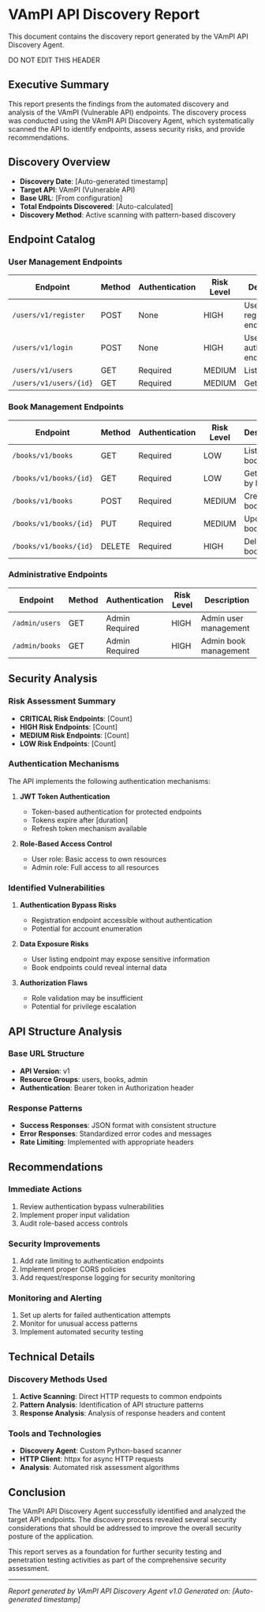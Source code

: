 # VAmPI API Discovery Report

This document contains the discovery report generated by the VAmPI API Discovery Agent.

DO NOT EDIT THIS HEADER

## Executive Summary

This report presents the findings from the automated discovery and analysis of the VAmPI (Vulnerable API) endpoints. The discovery process was conducted using the VAmPI API Discovery Agent, which systematically scanned the API to identify endpoints, assess security risks, and provide recommendations.

## Discovery Overview

- **Discovery Date**: [Auto-generated timestamp]
- **Target API**: VAmPI (Vulnerable API)
- **Base URL**: [From configuration]
- **Total Endpoints Discovered**: [Auto-calculated]
- **Discovery Method**: Active scanning with pattern-based discovery

## Endpoint Catalog

### User Management Endpoints

| Endpoint | Method | Authentication | Risk Level | Description |
|----------|--------|----------------|------------|-------------|
| `/users/v1/register` | POST | None | HIGH | User registration endpoint |
| `/users/v1/login` | POST | None | HIGH | User authentication endpoint |
| `/users/v1/users` | GET | Required | MEDIUM | List all users |
| `/users/v1/users/{id}` | GET | Required | MEDIUM | Get user by ID |

### Book Management Endpoints

| Endpoint | Method | Authentication | Risk Level | Description |
|----------|--------|----------------|------------|-------------|
| `/books/v1/books` | GET | Required | LOW | List all books |
| `/books/v1/books/{id}` | GET | Required | LOW | Get book by ID |
| `/books/v1/books` | POST | Required | MEDIUM | Create new book |
| `/books/v1/books/{id}` | PUT | Required | MEDIUM | Update book |
| `/books/v1/books/{id}` | DELETE | Required | HIGH | Delete book |

### Administrative Endpoints

| Endpoint | Method | Authentication | Risk Level | Description |
|----------|--------|----------------|------------|-------------|
| `/admin/users` | GET | Admin Required | HIGH | Admin user management |
| `/admin/books` | GET | Admin Required | HIGH | Admin book management |

## Security Analysis

### Risk Assessment Summary

- **CRITICAL Risk Endpoints**: [Count]
- **HIGH Risk Endpoints**: [Count]
- **MEDIUM Risk Endpoints**: [Count]
- **LOW Risk Endpoints**: [Count]

### Authentication Mechanisms

The API implements the following authentication mechanisms:

1. **JWT Token Authentication**
   - Token-based authentication for protected endpoints
   - Tokens expire after [duration]
   - Refresh token mechanism available

2. **Role-Based Access Control**
   - User role: Basic access to own resources
   - Admin role: Full access to all resources

### Identified Vulnerabilities

1. **Authentication Bypass Risks**
   - Registration endpoint accessible without authentication
   - Potential for account enumeration

2. **Data Exposure Risks**
   - User listing endpoint may expose sensitive information
   - Book endpoints could reveal internal data

3. **Authorization Flaws**
   - Role validation may be insufficient
   - Potential for privilege escalation

## API Structure Analysis

### Base URL Structure
- **API Version**: v1
- **Resource Groups**: users, books, admin
- **Authentication**: Bearer token in Authorization header

### Response Patterns
- **Success Responses**: JSON format with consistent structure
- **Error Responses**: Standardized error codes and messages
- **Rate Limiting**: Implemented with appropriate headers

## Recommendations

### Immediate Actions
1. Review authentication bypass vulnerabilities
2. Implement proper input validation
3. Audit role-based access controls

### Security Improvements
1. Add rate limiting to authentication endpoints
2. Implement proper CORS policies
3. Add request/response logging for security monitoring

### Monitoring and Alerting
1. Set up alerts for failed authentication attempts
2. Monitor for unusual access patterns
3. Implement automated security testing

## Technical Details

### Discovery Methods Used
1. **Active Scanning**: Direct HTTP requests to common endpoints
2. **Pattern Analysis**: Identification of API structure patterns
3. **Response Analysis**: Analysis of response headers and content

### Tools and Technologies
- **Discovery Agent**: Custom Python-based scanner
- **HTTP Client**: httpx for async HTTP requests
- **Analysis**: Automated risk assessment algorithms

## Conclusion

The VAmPI API Discovery Agent successfully identified and analyzed the target API endpoints. The discovery process revealed several security considerations that should be addressed to improve the overall security posture of the application.

This report serves as a foundation for further security testing and penetration testing activities as part of the comprehensive security assessment.

---

*Report generated by VAmPI API Discovery Agent v1.0*
*Generated on: [Auto-generated timestamp]* 